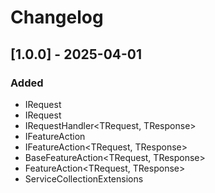 # Changelog

## [1.0.0] - 2025-04-01
### Added
- IRequest<TResponse>
- IRequest
- IRequestHandler<TRequest, TResponse>
- IFeatureAction<TRequest>
- IFeatureAction<TRequest, TResponse>
- BaseFeatureAction<TRequest, TResponse>
- FeatureAction<TRequest, TResponse>
- ServiceCollectionExtensions